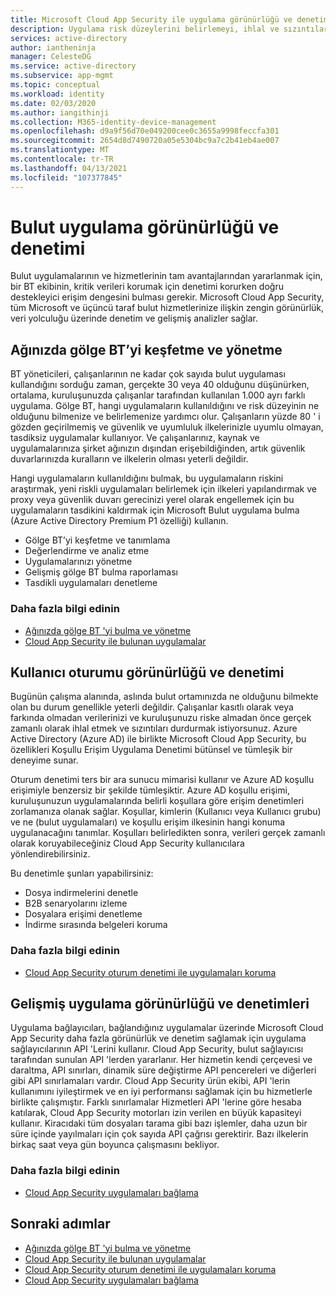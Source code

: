 ```yaml
---
title: Microsoft Cloud App Security ile uygulama görünürlüğü ve denetimi
description: Uygulama risk düzeylerini belirlemeyi, ihlal ve sızıntıları gerçek zamanlı olarak durdurmayı ve uygulama bağlayıcılarını kullanarak görünürlük ve idare için sağlayıcı API 'Lerinden yararlanmanızı sağlayan yollar edinin.
services: active-directory
author: iantheninja
manager: CelesteDG
ms.service: active-directory
ms.subservice: app-mgmt
ms.topic: conceptual
ms.workload: identity
ms.date: 02/03/2020
ms.author: iangithinji
ms.collection: M365-identity-device-management
ms.openlocfilehash: d9a9f56d70e049200cee0c3655a9998feccfa301
ms.sourcegitcommit: 2654d8d7490720a05e5304bc9a7c2b41eb4ae007
ms.translationtype: MT
ms.contentlocale: tr-TR
ms.lasthandoff: 04/13/2021
ms.locfileid: "107377845"
---
```

# <a name="cloud-app-visibility-and-control"></a>Bulut uygulama görünürlüğü ve denetimi

Bulut uygulamalarının ve hizmetlerinin tam avantajlarından yararlanmak için, bir BT ekibinin, kritik verileri korumak için denetimi korurken doğru destekleyici erişim dengesini bulması gerekir. Microsoft Cloud App Security, tüm Microsoft ve üçüncü taraf bulut hizmetlerinize ilişkin zengin görünürlük, veri yolculuğu üzerinde denetim ve gelişmiş analizler sağlar.

## <a name="discover-and-manage-shadow-it-in-your-network"></a>Ağınızda gölge BT’yi keşfetme ve yönetme

BT yöneticileri, çalışanlarının ne kadar çok sayıda bulut uygulaması kullandığını sorduğu zaman, gerçekte 30 veya 40 olduğunu düşünürken, ortalama, kuruluşunuzda çalışanlar tarafından kullanılan 1.000 ayrı farklı uygulama. Gölge BT, hangi uygulamaların kullanıldığını ve risk düzeyinin ne olduğunu bilmenize ve belirlemenize yardımcı olur. Çalışanların yüzde 80 ' i gözden geçirilmemiş ve güvenlik ve uyumluluk ilkelerinizle uyumlu olmayan, tasdiksiz uygulamalar kullanıyor. Ve çalışanlarınız, kaynak ve uygulamalarınıza şirket ağınızın dışından erişebildiğinden, artık güvenlik duvarlarınızda kuralların ve ilkelerin olması yeterli değildir.

Hangi uygulamaların kullanıldığını bulmak, bu uygulamaların riskini araştırmak, yeni riskli uygulamaları belirlemek için ilkeleri yapılandırmak ve proxy veya güvenlik duvarı gerecinizi yerel olarak engellemek için bu uygulamaların tasdikini kaldırmak için Microsoft Bulut uygulama bulma (Azure Active Directory Premium P1 özelliği) kullanın.

- Gölge BT’yi keşfetme ve tanımlama
- Değerlendirme ve analiz etme
- Uygulamalarınızı yönetme
- Gelişmiş gölge BT bulma raporlaması
- Tasdikli uygulamaları denetleme
 
### <a name="learn-more"></a>Daha fazla bilgi edinin

- [Ağınızda gölge BT 'yi bulma ve yönetme ](/cloud-app-security/tutorial-shadow-it)
- [Cloud App Security ile bulunan uygulamalar ](/cloud-app-security/discovered-apps)
 
## <a name="user-session-visibility-and-control"></a>Kullanıcı oturumu görünürlüğü ve denetimi 

Bugünün çalışma alanında, aslında bulut ortamınızda ne olduğunu bilmekte olan bu durum genellikle yeterli değildir. Çalışanlar kasıtlı olarak veya farkında olmadan verilerinizi ve kuruluşunuzu riske almadan önce gerçek zamanlı olarak ihlal etmek ve sızıntıları durdurmak istiyorsunuz. Azure Active Directory (Azure AD) ile birlikte Microsoft Cloud App Security, bu özellikleri Koşullu Erişim Uygulama Denetimi bütünsel ve tümleşik bir deneyime sunar. 

Oturum denetimi ters bir ara sunucu mimarisi kullanır ve Azure AD koşullu erişimiyle benzersiz bir şekilde tümleşiktir. Azure AD koşullu erişimi, kuruluşunuzun uygulamalarında belirli koşullara göre erişim denetimleri zorlamanıza olanak sağlar. Koşullar, kimlerin (Kullanıcı veya Kullanıcı grubu) ve ne (bulut uygulamaları) ve koşullu erişim ilkesinin hangi konuma uygulanacağını tanımlar. Koşulları belirledikten sonra, verileri gerçek zamanlı olarak koruyabileceğiniz Cloud App Security kullanıcılara yönlendirebilirsiniz.  

Bu denetimle şunları yapabilirsiniz:  
- Dosya indirmelerini denetle
- B2B senaryolarını izleme  
- Dosyalara erişimi denetleme  
- İndirme sırasında belgeleri koruma  
 
### <a name="learn-more"></a>Daha fazla bilgi edinin

- [Cloud App Security oturum denetimi ile uygulamaları koruma ](/cloud-app-security/proxy-intro-aad)
 
## <a name="advanced-app-visibility-and-controls"></a>Gelişmiş uygulama görünürlüğü ve denetimleri 

Uygulama bağlayıcıları, bağlandığınız uygulamalar üzerinde Microsoft Cloud App Security daha fazla görünürlük ve denetim sağlamak için uygulama sağlayıcılarının API 'Lerini kullanır. Cloud App Security, bulut sağlayıcısı tarafından sunulan API 'lerden yararlanır. Her hizmetin kendi çerçevesi ve daraltma, API sınırları, dinamik süre değiştirme API pencereleri ve diğerleri gibi API sınırlamaları vardır. Cloud App Security ürün ekibi, API 'lerin kullanımını iyileştirmek ve en iyi performansı sağlamak için bu hizmetlerle birlikte çalışmıştır. Farklı sınırlamalar Hizmetleri API 'lerine göre hesaba katılarak, Cloud App Security motorları izin verilen en büyük kapasiteyi kullanır. Kiracıdaki tüm dosyaları tarama gibi bazı işlemler, daha uzun bir süre içinde yayılmaları için çok sayıda API çağrısı gerektirir. Bazı ilkelerin birkaç saat veya gün boyunca çalışmasını bekliyor. 
 
### <a name="learn-more"></a>Daha fazla bilgi edinin  

- [Cloud App Security uygulamaları bağlama ](/cloud-app-security/enable-instant-visibility-protection-and-governance-actions-for-your-apps)

## <a name="next-steps"></a>Sonraki adımlar

- [Ağınızda gölge BT 'yi bulma ve yönetme ](/cloud-app-security/tutorial-shadow-it)
- [Cloud App Security ile bulunan uygulamalar ](/cloud-app-security/discovered-apps)
- [Cloud App Security oturum denetimi ile uygulamaları koruma ](/cloud-app-security/proxy-intro-aad)
- [Cloud App Security uygulamaları bağlama ](/cloud-app-security/enable-instant-visibility-protection-and-governance-actions-for-your-apps)
